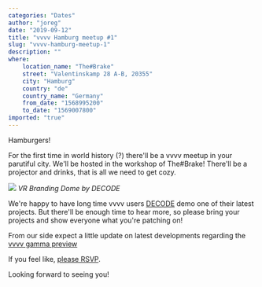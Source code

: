 ```yaml
---
categories: "Dates"
author: "joreg"
date: "2019-09-12"
title: "vvvv Hamburg meetup #1"
slug: "vvvv-hamburg-meetup-1"
description: ""
where: 
    location_name: "The#Brake"
    street: "Valentinskamp 28 A-B, 20355"
    city: "Hamburg"
    country: "de"
    country_name: "Germany"
    from_date: "1568995200"
    to_date: "1569007800"
imported: "true"
---
```



Hamburgers!

For the first time in world history (?) there'll be a vvvv meetup in your parutiful city. We'll be hosted in the workshop of The#Brake! There'll be a projector and drinks, that is all we need to get cozy. 

![](MVRBD_2.jpg)
*VR Branding Dome by DECODE*

We're happy to have long time vvvv users [DECODE](https://vvvv.org/businesses/decode) demo one of their latest projects. But there'll be enough time to hear more, so please bring your projects and show everyone what you're patching on!

From our side expect a little update on latest developments regarding the [vvvv gamma preview](/blog/2019/vvvv-gamma-2019.1-preview)

If you feel like, [please RSVP](https://gettogether.community/events/2240/vvvv-hamburg-meetup-1/).

Looking forward to seeing you!
